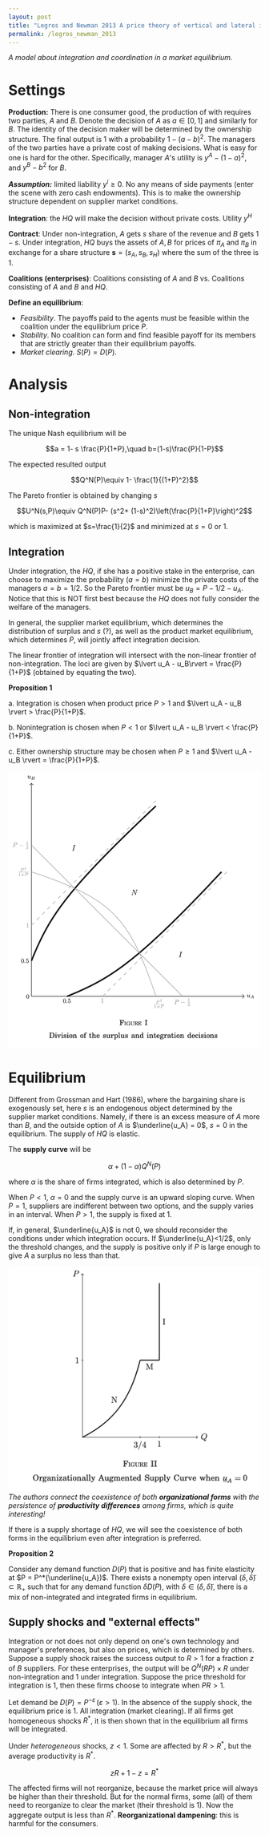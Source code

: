 ```yaml
---
layout: post
title: "Legros and Newman 2013 A price theory of vertical and lateral integration"
permalink: /legros_newman_2013
---
```

*A model about integration and coordination in a market equilibrium.*
# Settings
**Production:**
There is one consumer good, the production of with requires two parties, $A$ and $B$. Denote the decision of $A$ as $a\in [0,1]$ and similarly for $B$. The identity of the decision maker will be determined by the ownership structure. The final output is $1$ with a probability $1-(a-b)^2$.
The managers of the two parties have a private cost of making decisions. What is easy for one is hard for the other. Specifically, manager $A$'s utility is $y^A - (1-a)^2$, and $y^B - b^2$ for $B$.

***Assumption:*** limited liability $y^i \geq 0$. No any means of side payments (enter the scene with zero cash endowments). This is to make the ownership structure dependent on supplier market conditions.

**Integration**: the $HQ$ will make the decision without private costs. Utility $y^H$

**Contract**: Under non-integration, $A$ gets $s$ share of the revenue and $B$ gets $1-s$. Under integration, $HQ$ buys the assets of $A,B$ for prices of $\pi_A$ and $\pi_B$ in exchange for a share structure $\mathbf{s} = (s_A,s_B,s_H)$ where the sum of the three is $1$.

**Coalitions (enterprises)**: Coalitions consisting of $A$ and $B$ vs. Coalitions consisting of $A$ and $B$ and $HQ$.

**Define an equilibrium**:
- *Feasibility*. The payoffs paid to the agents must be feasible within the coalition under the equilibrium price $P$.
- *Stability*. No coalition can form and find feasible payoff for its members that are strictly greater than their equilibrium payoffs.
- *Market clearing*. $S(P) = D(P)$.

# Analysis
## Non-integration
The unique Nash equilibrium will be

$$a = 1- s \frac{P}{1+P},\quad b=(1-s)\frac{P}{1-P}$$

The expected resulted output

$$Q^N(P)\equiv 1- \frac{1}{(1+P)^2}$$

The Pareto frontier is obtained by changing $s$

$$U^N(s,P)\equiv Q^N(P)P- (s^2+ (1-s)^2)\left(\frac{P}{1+P}\right)^2$$

which is maximized at $s=\frac{1}{2}$ and minimized at $s=0$ or $1$.
## Integration
Under integration, the $HQ$, if she has a positive stake in the enterprise, can choose to maximize the probability $(a=b)$ minimize the private costs of the managers $a=b=1/2$. So the Pareto frontier must be $u_B = P-1/2-u_A$. Notice that this is NOT first best because the $HQ$ does not fully consider the welfare of the managers.

In general, the supplier market equilibrium, which determines the distribution of surplus and $s$ (?), as well as the product market equilibrium, which determines $P$, will jointly affect integration decision.

The linear frontier of integration will intersect with the non-linear frontier of non-integration. The loci are given by $\lvert u_A - u_B\rvert = \frac{P}{1+P}$ (obtained by equating the two).

**Proposition 1**

a. Integration is chosen when product price $P > 1$ and 
   $\lvert u_A - u_B \rvert > \frac{P}{1+P}$.

b. Nonintegration is chosen when $P < 1$ or 
   $\lvert u_A - u_B \rvert < \frac{P}{1+P}$.

c. Either ownership structure may be chosen when $P \geq 1$ 
   and $\lvert u_A - u_B \rvert = \frac{P}{1+P}$.

![pareto frontier](https://github.com/HubertYHZhang/HubertYHZhang.github.io/raw/main/images/SCR-20250227-qiac.png)

# Equilibrium
Different from Grossman and Hart (1986), where the bargaining share is exogenously set, here $s$ is an endogenous object determined by the supplier market conditions. Namely, if there is an excess measure of $A$ more than $B$, and the outside option of $A$ is $\underline{u_A} = 0$, $s =0$ in the equilibrium. The supply of $HQ$ is elastic.

The **supply curve** will be

$$\alpha + (1-\alpha) Q^N(P)$$

where $\alpha$ is the share of firms integrated, which is also determined by $P$.

When $P<1$, $\alpha = 0$ and the supply curve is an upward sloping curve. When $P= 1$, suppliers are indifferent between two options, and the supply varies in an interval. When $P>1$, the supply is fixed at 1. 

If, in general, $\underline{u_A}$ is not 0, we should reconsider the conditions under which integration occurs. If $\underline{u_A}<1/2$, only the threshold changes, and the supply is positive only if $P$ is large enough to give $A$ a surplus no less than that.

![supply curve](https://github.com/HubertYHZhang/HubertYHZhang.github.io/raw/1963da5712a5263d96e5ae5a6219cd8ed6df0f4f/images/SCR-20250227-qxyw.png)
*The authors connect the coexistence of both **organizational forms** with the persistence of **productivity differences** among firms, which is quite interesting!*

If there is a supply shortage of $HQ$, we will see the coexistence of both forms in the equilibrium even after integration is preferred.

**Proposition 2**

Consider any demand function $D(P)$ that is positive and has finite elasticity at $P = P^*(\underline{u_A})$. There exists a nonempty open interval $(\delta, \tilde{\delta}) \subset \mathbb{R}_{+}$ such that for any demand function $\delta D(P)$, with $\delta \in (\delta, \tilde{\delta})$, there is a mix of non-integrated and integrated firms in equilibrium.

## Supply shocks and "external effects"


Integration or not does not only depend on one's own technology and manager's preferences, but also on prices, which is determined by others. Suppose a supply shock raises the success output to $R>1$ for a fraction $z$ of $B$ suppliers. For these enterprises, the output will be $Q^N(RP)\times R$ under non-integration and 1 under integration. Suppose the price threshold for integration is 1, then these firms choose to integrate when $PR>1$.

Let demand be $D(P) = P^{-\varepsilon}\,(\varepsilon > 1)$. In the absence of the supply shock, the equilibrium price is 1. All integration (market clearing). If all firms get homogeneous shocks $R^*$, it is then shown that in the equilibrium all firms will be integrated.

Under *heterogeneous* shocks, $z<1$. Some are affected by $R> R^\ast$, but the average productivity is $R^\ast$.

$$zR + 1- z = R^*$$

The affected firms will not reorganize, because the market price will always be higher than their threshold. But for the normal firms, some (all) of them need to reorganize to clear the market (their threshold is 1). Now the aggregate output is less than $R^*$. **Reorganizational dampening**: this is harmful for the consumers.